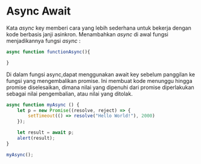 # Async Await

Kata _async_ key memberi cara yang lebih sederhana untuk bekerja dengan kode berbasis janji asinkron. Menambahkan _async_ di awal fungsi menjadikannya fungsi _async_ :

```javascript
async function functionAsync(){

}
```

Di dalam fungsi async,dapat menggunakan await key sebelum panggilan ke fungsi yang mengembalikan promise. Ini membuat kode menunggu  hingga promise diselesaikan, dimana nilai yang dipenuhi dari promise diperlakukan sebagai nilai pengembalian, atau nilai yang ditolak.

```javascript
async function myAsync () {
    let p = new Promise((resolve, reject) => {
        setTimeout(() => resolve("Hello World!"), 2000)
    });

    let result = await p;
    alert(result);
}

myAsync();
```